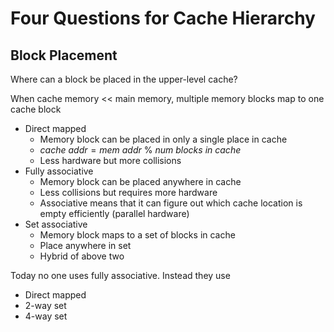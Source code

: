 # Four Questions for Cache Hierarchy
## Block Placement
Where can a block be placed in the upper-level cache?

When cache memory << main memory, multiple memory blocks map to one cache block

- Direct mapped
	- Memory block can be placed in only a single place in cache
	- $cache\ addr = mem\ addr\ \%\ num\ blocks\ in\ cache$
	- Less hardware but more collisions
- Fully associative
	- Memory block can be placed anywhere in cache
	- Less collisions but requires more hardware
	- Associative means that it can figure out which cache location is empty efficiently (parallel hardware)
- Set associative
	- Memory block maps to a set of blocks in cache
	- Place anywhere in set
	- Hybrid of above two


Today no one uses fully associative. Instead they use
- Direct mapped
- 2-way set
- 4-way set
